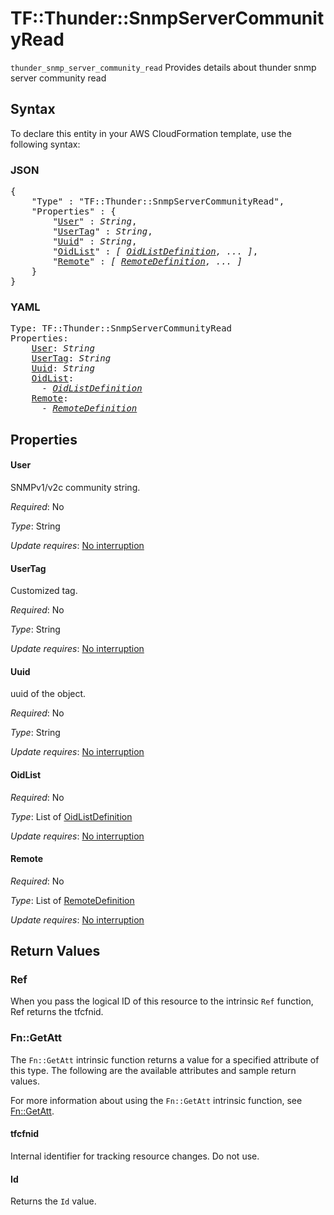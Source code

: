 # TF::Thunder::SnmpServerCommunityRead

`thunder_snmp_server_community_read` Provides details about thunder snmp server community read

## Syntax

To declare this entity in your AWS CloudFormation template, use the following syntax:

### JSON

<pre>
{
    "Type" : "TF::Thunder::SnmpServerCommunityRead",
    "Properties" : {
        "<a href="#user" title="User">User</a>" : <i>String</i>,
        "<a href="#usertag" title="UserTag">UserTag</a>" : <i>String</i>,
        "<a href="#uuid" title="Uuid">Uuid</a>" : <i>String</i>,
        "<a href="#oidlist" title="OidList">OidList</a>" : <i>[ <a href="oidlistdefinition.md">OidListDefinition</a>, ... ]</i>,
        "<a href="#remote" title="Remote">Remote</a>" : <i>[ <a href="remotedefinition.md">RemoteDefinition</a>, ... ]</i>
    }
}
</pre>

### YAML

<pre>
Type: TF::Thunder::SnmpServerCommunityRead
Properties:
    <a href="#user" title="User">User</a>: <i>String</i>
    <a href="#usertag" title="UserTag">UserTag</a>: <i>String</i>
    <a href="#uuid" title="Uuid">Uuid</a>: <i>String</i>
    <a href="#oidlist" title="OidList">OidList</a>: <i>
      - <a href="oidlistdefinition.md">OidListDefinition</a></i>
    <a href="#remote" title="Remote">Remote</a>: <i>
      - <a href="remotedefinition.md">RemoteDefinition</a></i>
</pre>

## Properties

#### User

SNMPv1/v2c community string.

_Required_: No

_Type_: String

_Update requires_: [No interruption](https://docs.aws.amazon.com/AWSCloudFormation/latest/UserGuide/using-cfn-updating-stacks-update-behaviors.html#update-no-interrupt)

#### UserTag

Customized tag.

_Required_: No

_Type_: String

_Update requires_: [No interruption](https://docs.aws.amazon.com/AWSCloudFormation/latest/UserGuide/using-cfn-updating-stacks-update-behaviors.html#update-no-interrupt)

#### Uuid

uuid of the object.

_Required_: No

_Type_: String

_Update requires_: [No interruption](https://docs.aws.amazon.com/AWSCloudFormation/latest/UserGuide/using-cfn-updating-stacks-update-behaviors.html#update-no-interrupt)

#### OidList

_Required_: No

_Type_: List of <a href="oidlistdefinition.md">OidListDefinition</a>

_Update requires_: [No interruption](https://docs.aws.amazon.com/AWSCloudFormation/latest/UserGuide/using-cfn-updating-stacks-update-behaviors.html#update-no-interrupt)

#### Remote

_Required_: No

_Type_: List of <a href="remotedefinition.md">RemoteDefinition</a>

_Update requires_: [No interruption](https://docs.aws.amazon.com/AWSCloudFormation/latest/UserGuide/using-cfn-updating-stacks-update-behaviors.html#update-no-interrupt)

## Return Values

### Ref

When you pass the logical ID of this resource to the intrinsic `Ref` function, Ref returns the tfcfnid.

### Fn::GetAtt

The `Fn::GetAtt` intrinsic function returns a value for a specified attribute of this type. The following are the available attributes and sample return values.

For more information about using the `Fn::GetAtt` intrinsic function, see [Fn::GetAtt](https://docs.aws.amazon.com/AWSCloudFormation/latest/UserGuide/intrinsic-function-reference-getatt.html).

#### tfcfnid

Internal identifier for tracking resource changes. Do not use.

#### Id

Returns the <code>Id</code> value.

